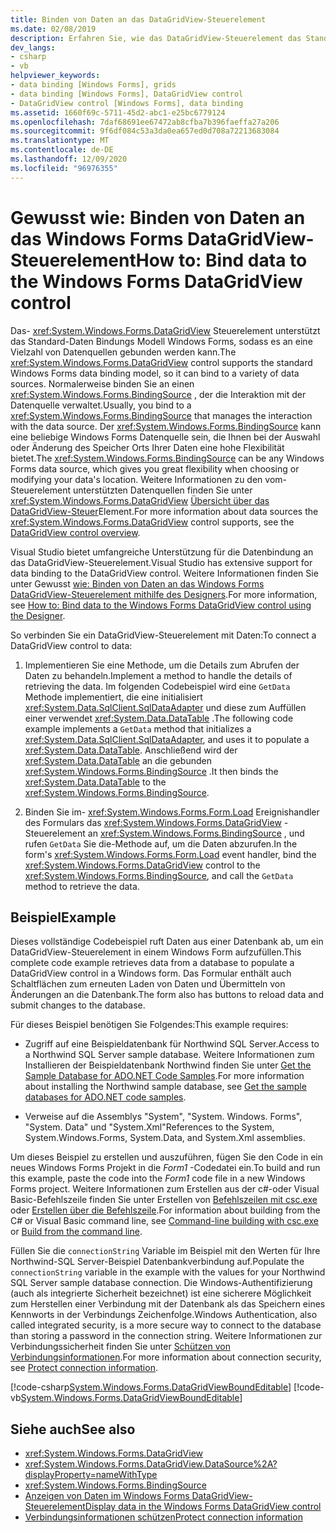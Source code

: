 ```yaml
---
title: Binden von Daten an das DataGridView-Steuerelement
ms.date: 02/08/2019
description: Erfahren Sie, wie das DataGridView-Steuerelement das Standard Windows Forms-Daten Bindungs Modell unterstützt, sodass es an eine Vielzahl von Datenquellen gebunden werden kann.
dev_langs:
- csharp
- vb
helpviewer_keywords:
- data binding [Windows Forms], grids
- data binding [Windows Forms], DataGridView control
- DataGridView control [Windows Forms], data binding
ms.assetid: 1660f69c-5711-45d2-abc1-e25bc6779124
ms.openlocfilehash: 7daf68691ee67472ab8cfba7b396faeffa27a206
ms.sourcegitcommit: 9f6df084c53a3da0ea657ed0d708a72213683084
ms.translationtype: MT
ms.contentlocale: de-DE
ms.lasthandoff: 12/09/2020
ms.locfileid: "96976355"
---
```

# <a name="how-to-bind-data-to-the-windows-forms-datagridview-control"></a><span data-ttu-id="759eb-103">Gewusst wie: Binden von Daten an das Windows Forms DataGridView-Steuerelement</span><span class="sxs-lookup"><span data-stu-id="759eb-103">How to: Bind data to the Windows Forms DataGridView control</span></span>

<span data-ttu-id="759eb-104">Das- <xref:System.Windows.Forms.DataGridView> Steuerelement unterstützt das Standard-Daten Bindungs Modell Windows Forms, sodass es an eine Vielzahl von Datenquellen gebunden werden kann.</span><span class="sxs-lookup"><span data-stu-id="759eb-104">The <xref:System.Windows.Forms.DataGridView> control supports the standard Windows Forms data binding model, so it can bind to a variety of data sources.</span></span> <span data-ttu-id="759eb-105">Normalerweise binden Sie an einen <xref:System.Windows.Forms.BindingSource> , der die Interaktion mit der Datenquelle verwaltet.</span><span class="sxs-lookup"><span data-stu-id="759eb-105">Usually, you bind to a <xref:System.Windows.Forms.BindingSource> that manages the interaction with the data source.</span></span> <span data-ttu-id="759eb-106">Der <xref:System.Windows.Forms.BindingSource> kann eine beliebige Windows Forms Datenquelle sein, die Ihnen bei der Auswahl oder Änderung des Speicher Orts Ihrer Daten eine hohe Flexibilität bietet.</span><span class="sxs-lookup"><span data-stu-id="759eb-106">The <xref:System.Windows.Forms.BindingSource> can be any Windows Forms data source, which gives you great flexibility when choosing or modifying your data's location.</span></span> <span data-ttu-id="759eb-107">Weitere Informationen zu den vom-Steuerelement unterstützten Datenquellen finden Sie unter <xref:System.Windows.Forms.DataGridView> [Übersicht über das DataGridView-Steuer](datagridview-control-overview-windows-forms.md)Element.</span><span class="sxs-lookup"><span data-stu-id="759eb-107">For more information about data sources the <xref:System.Windows.Forms.DataGridView> control supports, see the [DataGridView control overview](datagridview-control-overview-windows-forms.md).</span></span>  

<span data-ttu-id="759eb-108">Visual Studio bietet umfangreiche Unterstützung für die Datenbindung an das DataGridView-Steuerelement.</span><span class="sxs-lookup"><span data-stu-id="759eb-108">Visual Studio has extensive support for data binding to the DataGridView control.</span></span> <span data-ttu-id="759eb-109">Weitere Informationen finden Sie unter Gewusst [wie: Binden von Daten an das Windows Forms DataGridView-Steuerelement mithilfe des Designers](bind-data-to-the-datagrid-using-the-designer.md).</span><span class="sxs-lookup"><span data-stu-id="759eb-109">For more information, see [How to: Bind data to the Windows Forms DataGridView control using the Designer](bind-data-to-the-datagrid-using-the-designer.md).</span></span>  

<span data-ttu-id="759eb-110">So verbinden Sie ein DataGridView-Steuerelement mit Daten:</span><span class="sxs-lookup"><span data-stu-id="759eb-110">To connect a DataGridView control to data:</span></span>

1. <span data-ttu-id="759eb-111">Implementieren Sie eine Methode, um die Details zum Abrufen der Daten zu behandeln.</span><span class="sxs-lookup"><span data-stu-id="759eb-111">Implement a method to handle the details of retrieving the data.</span></span> <span data-ttu-id="759eb-112">Im folgenden Codebeispiel wird eine `GetData` Methode implementiert, die eine initialisiert <xref:System.Data.SqlClient.SqlDataAdapter> und diese zum Auffüllen einer verwendet <xref:System.Data.DataTable> .</span><span class="sxs-lookup"><span data-stu-id="759eb-112">The following code example implements a `GetData` method that initializes a <xref:System.Data.SqlClient.SqlDataAdapter>, and uses it to populate a <xref:System.Data.DataTable>.</span></span> <span data-ttu-id="759eb-113">Anschließend wird der <xref:System.Data.DataTable> an die gebunden <xref:System.Windows.Forms.BindingSource> .</span><span class="sxs-lookup"><span data-stu-id="759eb-113">It then binds the <xref:System.Data.DataTable> to the <xref:System.Windows.Forms.BindingSource>.</span></span>

2. <span data-ttu-id="759eb-114">Binden Sie im- <xref:System.Windows.Forms.Form.Load> Ereignishandler des Formulars das <xref:System.Windows.Forms.DataGridView> -Steuerelement an <xref:System.Windows.Forms.BindingSource> , und rufen `GetData` Sie die-Methode auf, um die Daten abzurufen.</span><span class="sxs-lookup"><span data-stu-id="759eb-114">In the form's <xref:System.Windows.Forms.Form.Load> event handler, bind the <xref:System.Windows.Forms.DataGridView> control to the <xref:System.Windows.Forms.BindingSource>, and call the `GetData` method to retrieve the data.</span></span>  

## <a name="example"></a><span data-ttu-id="759eb-115">Beispiel</span><span class="sxs-lookup"><span data-stu-id="759eb-115">Example</span></span>

<span data-ttu-id="759eb-116">Dieses vollständige Codebeispiel ruft Daten aus einer Datenbank ab, um ein DataGridView-Steuerelement in einem Windows Form aufzufüllen.</span><span class="sxs-lookup"><span data-stu-id="759eb-116">This complete code example retrieves data from a database to populate a DataGridView control in a Windows form.</span></span> <span data-ttu-id="759eb-117">Das Formular enthält auch Schaltflächen zum erneuten Laden von Daten und Übermitteln von Änderungen an die Datenbank.</span><span class="sxs-lookup"><span data-stu-id="759eb-117">The form also has buttons to reload data and submit changes to the database.</span></span>  

<span data-ttu-id="759eb-118">Für dieses Beispiel benötigen Sie Folgendes:</span><span class="sxs-lookup"><span data-stu-id="759eb-118">This example requires:</span></span>

- <span data-ttu-id="759eb-119">Zugriff auf eine Beispieldatenbank für Northwind SQL Server.</span><span class="sxs-lookup"><span data-stu-id="759eb-119">Access to a Northwind SQL Server sample database.</span></span> <span data-ttu-id="759eb-120">Weitere Informationen zum Installieren der Beispieldatenbank Northwind finden Sie unter [Get the Sample Database for ADO.NET Code Samples](/dotnet/framework/data/adonet/sql/linq/downloading-sample-databases).</span><span class="sxs-lookup"><span data-stu-id="759eb-120">For more information about installing the Northwind sample database, see [Get the sample databases for ADO.NET code samples](/dotnet/framework/data/adonet/sql/linq/downloading-sample-databases).</span></span>

- <span data-ttu-id="759eb-121">Verweise auf die Assemblys "System", "System. Windows. Forms", "System. Data" und "System.Xml"</span><span class="sxs-lookup"><span data-stu-id="759eb-121">References to the System, System.Windows.Forms, System.Data, and System.Xml assemblies.</span></span>  

<span data-ttu-id="759eb-122">Um dieses Beispiel zu erstellen und auszuführen, fügen Sie den Code in ein neues Windows Forms Projekt in die *Form1* -Codedatei ein.</span><span class="sxs-lookup"><span data-stu-id="759eb-122">To build and run this example, paste the code into the *Form1* code file in a new Windows Forms project.</span></span> <span data-ttu-id="759eb-123">Weitere Informationen zum Erstellen aus der c#-oder Visual Basic-Befehlszeile finden Sie unter Erstellen von [Befehlszeilen mit csc.exe](/dotnet/csharp/language-reference/compiler-options/command-line-building-with-csc-exe) oder [Erstellen über die Befehlszeile](/dotnet/visual-basic/reference/command-line-compiler/building-from-the-command-line).</span><span class="sxs-lookup"><span data-stu-id="759eb-123">For information about building from the C# or Visual Basic command line, see [Command-line building with csc.exe](/dotnet/csharp/language-reference/compiler-options/command-line-building-with-csc-exe) or [Build from the command line](/dotnet/visual-basic/reference/command-line-compiler/building-from-the-command-line).</span></span>  
  
<span data-ttu-id="759eb-124">Füllen Sie die `connectionString` Variable im Beispiel mit den Werten für Ihre Northwind-SQL Server-Beispiel Datenbankverbindung auf.</span><span class="sxs-lookup"><span data-stu-id="759eb-124">Populate the `connectionString` variable in the example with the values for your Northwind SQL Server sample database connection.</span></span> <span data-ttu-id="759eb-125">Die Windows-Authentifizierung (auch als integrierte Sicherheit bezeichnet) ist eine sicherere Möglichkeit zum Herstellen einer Verbindung mit der Datenbank als das Speichern eines Kennworts in der Verbindungs Zeichenfolge.</span><span class="sxs-lookup"><span data-stu-id="759eb-125">Windows Authentication, also called integrated security, is a more secure way to connect to the database than storing a password in the connection string.</span></span> <span data-ttu-id="759eb-126">Weitere Informationen zur Verbindungssicherheit finden Sie unter [Schützen von Verbindungsinformationen](/dotnet/framework/data/adonet/protecting-connection-information).</span><span class="sxs-lookup"><span data-stu-id="759eb-126">For more information about connection security, see [Protect connection information](/dotnet/framework/data/adonet/protecting-connection-information).</span></span>  

[!code-csharp[System.Windows.Forms.DataGridViewBoundEditable](~/samples/snippets/csharp/VS_Snippets_Winforms/System.Windows.Forms.DataGridViewBoundEditable/CS/datagridviewboundeditable.cs)]
[!code-vb[System.Windows.Forms.DataGridViewBoundEditable](~/samples/snippets/visualbasic/VS_Snippets_Winforms/System.Windows.Forms.DataGridViewBoundEditable/VB/datagridviewboundeditable.vb)]  
  
## <a name="see-also"></a><span data-ttu-id="759eb-127">Siehe auch</span><span class="sxs-lookup"><span data-stu-id="759eb-127">See also</span></span>

- <xref:System.Windows.Forms.DataGridView>
- <xref:System.Windows.Forms.DataGridView.DataSource%2A?displayProperty=nameWithType>
- <xref:System.Windows.Forms.BindingSource>
- [<span data-ttu-id="759eb-128">Anzeigen von Daten im Windows Forms DataGridView-Steuerelement</span><span class="sxs-lookup"><span data-stu-id="759eb-128">Display data in the Windows Forms DataGridView control</span></span>](displaying-data-in-the-windows-forms-datagridview-control.md)
- [<span data-ttu-id="759eb-129">Verbindungsinformationen schützen</span><span class="sxs-lookup"><span data-stu-id="759eb-129">Protect connection information</span></span>](/dotnet/framework/data/adonet/protecting-connection-information)
